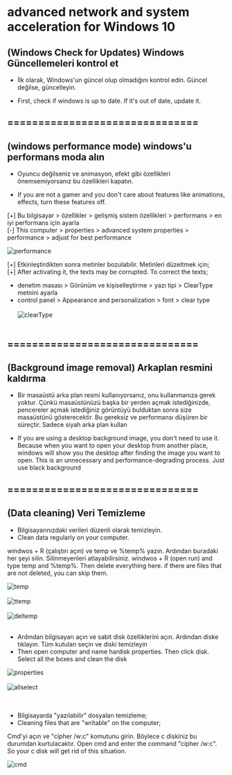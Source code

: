 
# advanced network and system acceleration for Windows 10

## (Windows Check for Updates) Windows Güncellemeleri kontrol et

* İlk olarak, Windows'un güncel olup olmadığını kontrol edin. Güncel değilse, güncelleyin.
- First, check if windows is up to date. If it's out of date, update it.
## ===============================<br>
## (windows performance mode) windows'u performans moda alın 

* Oyuncu değilseniz ve animasyon, efekt gibi özellikleri önemsemiyorsanız bu özellikleri kapatın.
- If you are not a gamer and you don't care about features like animations, effects, turn these features off.

 [+] Bu bilgisayar > özellikler > gelişmiş sistem özellikleri > performans > en iyi performans için ayarla <br>
 [-] This computer > properties > advanced system properties > performance > adjust for best performance


![performance](https://github.com/OgulcanKacarr/WindowsAdvancedSystemandNetworkAcceleration/blob/main/Images/performanceControl.png)<br>

 [+] Etkinleştirdikten sonra metinler bozulabilir. Metinleri düzeltmek için; <br>
 [+] After activating it, the texts may be corrupted. To correct the texts;<br>
  * denetim masası > Görünüm ve kişiselleştirme > yazı tipi > ClearType metnini ayarla<br>
  * control panel > Appearance and personalization > font > clear type <br> <br>
 ![clearType](https://github.com/OgulcanKacarr/WindowsAdvancedSystemandNetworkAcceleration/blob/main/Images/clearType.png)<br><br>
## ===============================<br>
## (Background image removal) Arkaplan resmini kaldırma

* Bir masaüstü arka plan resmi kullanıyorsanız, onu kullanmanıza gerek yoktur. Çünkü masaüstünüzü başka bir yerden açmak istediğinizde, pencereler açmak istediğiniz görüntüyü bulduktan sonra size masaüstünü gösterecektir. Bu gereksiz ve performansı düşüren bir süreçtir. Sadece siyah arka plan kullan

* If you are using a desktop background image, you don't need to use it. Because when you want to open your desktop from another place, windows will show you the desktop after finding the image you want to open. This is an unnecessary and performance-degrading process. Just use black background
## ===============================<br>
## (Data cleaning) Veri Temizleme

* Bilgisayarınızdaki verileri düzenli olarak temizleyin.
* Clean data regularly on your computer.

windwos + R (çalıştırı açın) ve temp ve %temp% yazın. Ardından buradaki her şeyi silin. Silinmeyenleri atlayabilirsiniz.
windwos + R (open run) and type temp and %temp%. Then delete everything here. if there are files that are not deleted, you can skip them.


 ![temp](https://github.com/OgulcanKacarr/WindowsAdvancedSystemandNetworkAcceleration/blob/main/Images/temp.png)<br><br>
 ![ttemp](https://github.com/OgulcanKacarr/WindowsAdvancedSystemandNetworkAcceleration/blob/main/Images/ttemp.png)<br><br>
 ![deltemp](https://github.com/OgulcanKacarr/WindowsAdvancedSystemandNetworkAcceleration/blob/main/Images/deltemp.png)<br><br>
 
 * Ardından bilgisayarı açın ve sabit disk özelliklerini açın. Ardından diske tıklayın. Tüm kutuları seçin ve diski temizleyin
 * Then open computer and name hardisk properties. Then click  disk. Select all the boxes and clean the disk

 ![properties](https://github.com/OgulcanKacarr/WindowsAdvancedSystemandNetworkAcceleration/blob/main/Images/propertiesDisk.png)<br><br>
 ![allselect](https://github.com/OgulcanKacarr/WindowsAdvancedSystemandNetworkAcceleration/blob/main/Images/allselect.png)<br><br><br>

* Bilgisayarda "yazılabilir" dosyaları temizleme;
* Cleaning files that are "writable" on the computer;

Cmd'yi açın ve "cipher /w:c" komutunu girin. Böylece c diskiniz bu durumdan kurtulacaktır.
Open cmd and enter the command "cipher /w:c". So your c disk will get rid of this situation.

 ![cmd](https://github.com/OgulcanKacarr/WindowsAdvancedSystemandNetworkAcceleration/blob/main/Images/cmd.png)<br><br>


